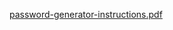 [password-generator-instructions.pdf](https://github.com/user-attachments/files/20458319/password-generator-instructions.pdf)
